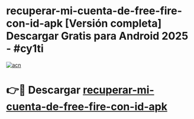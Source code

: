 # recuperar-mi-cuenta-de-free-fire-con-id-apk  [Versión completa] Descargar Gratis para Android 2025 - #cy1ti

[![acn](https://github.com/user-attachments/assets/0f9c940e-d8b0-45ae-aac7-cd30a18b3e1c)](https://apps.freeplayer.one?title=recuperar-mi-cuenta-de-free-fire-con-id-apk&ref=9F)

# 👉🔴 Descargar [recuperar-mi-cuenta-de-free-fire-con-id-apk](https://apps.freeplayer.one?title=recuperar-mi-cuenta-de-free-fire-con-id-apk&ref=9F)